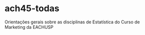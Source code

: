 # ach45-todas
Orientações gerais sobre as disciplinas de Estatística do Curso de Marketing da EACHUSP
